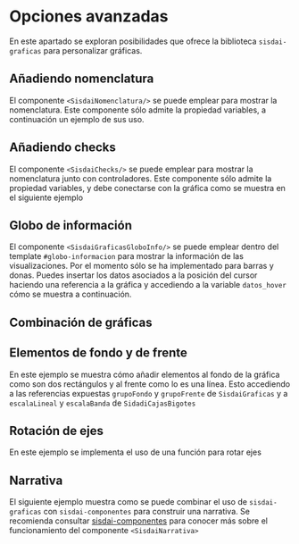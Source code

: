 <script setup>
    import Nomenclatura from "../../.vitepress/components/opciones-avanzadas/nomenclatura-graficas.vue";
    import Checks from "../../.vitepress/components/opciones-avanzadas/checks-avanzadas.vue";
  import GloboInfo from "../../.vitepress/components/opciones-avanzadas/globo-informacion.vue"
  import Combinacion from "../../.vitepress/components/opciones-avanzadas/combinacion-graficas.vue"
  import Elementos from "../../.vitepress/components/opciones-avanzadas/elementos-fondo-frente.vue"
  import RotacionEjes from "../../.vitepress/components/opciones-avanzadas/rotacion-ejes.vue"
    import Narrativa from "../../.vitepress/components/opciones-avanzadas/narrativa-graficas.vue"
</script>

# Opciones avanzadas

En este apartado se exploran posibilidades que ofrece la biblioteca `sisdai-graficas` para personalizar gráficas.

## Añadiendo nomenclatura

El componente `<SisdaiNomenclatura/>` se puede emplear para mostrar la nomenclatura. Este componente sólo admite la propiedad variables, a continuación un ejemplo de sus uso.

<Nomenclatura/>

## Añadiendo checks

El componente `<SisdaiChecks/>` se puede emplear para mostrar la nomenclatura junto con controladores. Este componente sólo admite la propiedad variables, y debe conectarse con la gráfica como se muestra en el siguiente ejemplo

<Checks/>

## Globo de información

El componente `<SisdaiGraficasGloboInfo/>` se puede emplear dentro del template `#globo-informacion` para mostrar la información de las visualizaciones. Por el momento sólo se ha implementado para barras y donas. Puedes insertar los datos asociados a la posición del cursor haciendo una referencia a la gráfica y accediendo a la variable `datos_hover` cómo se muestra a continuación.

<GloboInfo/>

## Combinación de gráficas

<Combinacion/>

## Elementos de fondo y de frente

En este ejemplo se muestra cómo añadir elementos al fondo de la gráfica como son dos rectángulos y al frente como lo es una línea. Esto accediendo a las referencias expuestas `grupoFondo` y `grupoFrente` de `SisdaiGraficas` y a `escalaLineal` y `escalaBanda` de `SidadiCajasBigotes`

<Elementos/>

## Rotación de ejes

En este ejemplo se implementa el uso de una función para rotar ejes

<RotacionEjes/>

## Narrativa

El siguiente ejemplo muestra como se puede combinar el uso de `sisdai-graficas` con `sisdai-componentes` para construir una narrativa. Se recomienda consultar [sisdai-componentes](https://codigo.conahcyt.mx/sisdai/sisdai-componentes) para conocer más sobre el funcionamiento del componente `<SisdaiNarrativa>`

<Narrativa/>
